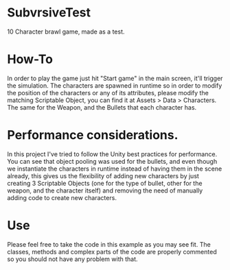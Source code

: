 # SubvrsiveTest
10 Character brawl game, made as a test.

# How-To
In order to play the game just hit "Start game" in the main screen, it'll trigger the simulation. The characters are spawned in runtime so in order to modify the position of the characters or any of its attributes, please modify the matching Scriptable Object, you can find it at Assets > Data > Characters. The same for the Weapon, and the Bullets that each character has.

# Performance considerations.
In this project I've tried to follow the Unity best practices for performance. You can see that object pooling was used for the bullets, and even though we instantiate the characters in runtime instead of having them in the scene already, this gives us the flexibility of adding new characters by just creating 3 Scriptable Objects (one for the type of bullet, other for the weapon, and the character itself) and removing the need of manually adding code to create new characters.

# Use
Please feel free to take the code in this example as you may see fit. The classes, methods and complex parts of the code are properly commented so you should not have any problem with that.
